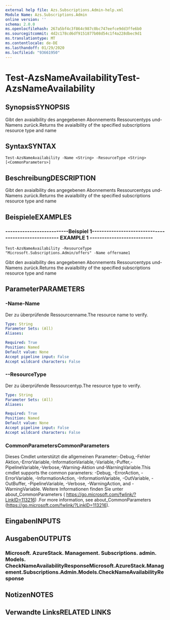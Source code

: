 ```yaml
---
external help file: Azs.Subscriptions.Admin-help.xml
Module Name: Azs.Subscriptions.Admin
online version: ''
schema: 2.0.0
ms.openlocfilehash: 267a5bf4c3f864c987c0bc747eefce9dd3ffe6b0
ms.sourcegitcommit: 4d2c178cd6df9151877b08d54c1f4a228dbec9d1
ms.translationtype: MT
ms.contentlocale: de-DE
ms.lasthandoff: 01/29/2020
ms.locfileid: "93661950"
---
```

# <span data-ttu-id="3d067-101">Test-AzsNameAvailability</span><span class="sxs-lookup"><span data-stu-id="3d067-101">Test-AzsNameAvailability</span></span>

## <span data-ttu-id="3d067-102">Synopsis</span><span class="sxs-lookup"><span data-stu-id="3d067-102">SYNOPSIS</span></span>
<span data-ttu-id="3d067-103">Gibt den avaialbility des angegebenen Abonnements Ressourcentyps und-Namens zurück.</span><span class="sxs-lookup"><span data-stu-id="3d067-103">Returns the avaialbility of the specified subscriptions resource type and name</span></span>

## <span data-ttu-id="3d067-104">Syntax</span><span class="sxs-lookup"><span data-stu-id="3d067-104">SYNTAX</span></span>

```
Test-AzsNameAvailability -Name <String> -ResourceType <String> [<CommonParameters>]
```

## <span data-ttu-id="3d067-105">Beschreibung</span><span class="sxs-lookup"><span data-stu-id="3d067-105">DESCRIPTION</span></span>
<span data-ttu-id="3d067-106">Gibt den avaialbility des angegebenen Abonnements Ressourcentyps und-Namens zurück.</span><span class="sxs-lookup"><span data-stu-id="3d067-106">Returns the avaialbility of the specified subscriptions resource type and name</span></span>

## <span data-ttu-id="3d067-107">Beispiele</span><span class="sxs-lookup"><span data-stu-id="3d067-107">EXAMPLES</span></span>

### <span data-ttu-id="3d067-108">--------------------------Beispiel 1--------------------------</span><span class="sxs-lookup"><span data-stu-id="3d067-108">-------------------------- EXAMPLE 1 --------------------------</span></span>
```
Test-AzsNameAvailability -ResourceType "Microsoft.Subscriptions.Admin/offers" -Name offername1
```

<span data-ttu-id="3d067-109">Gibt den avaialbility des angegebenen Abonnements Ressourcentyps und-Namens zurück.</span><span class="sxs-lookup"><span data-stu-id="3d067-109">Returns the avaialbility of the specified subscriptions resource type and name</span></span>

## <span data-ttu-id="3d067-110">Parameter</span><span class="sxs-lookup"><span data-stu-id="3d067-110">PARAMETERS</span></span>

### <span data-ttu-id="3d067-111">-Name</span><span class="sxs-lookup"><span data-stu-id="3d067-111">-Name</span></span>
<span data-ttu-id="3d067-112">Der zu überprüfende Ressourcenname.</span><span class="sxs-lookup"><span data-stu-id="3d067-112">The resource name to verify.</span></span>

```yaml
Type: String
Parameter Sets: (All)
Aliases: 

Required: True
Position: Named
Default value: None
Accept pipeline input: False
Accept wildcard characters: False
```

### <span data-ttu-id="3d067-113">-</span><span class="sxs-lookup"><span data-stu-id="3d067-113">-ResourceType</span></span>
<span data-ttu-id="3d067-114">Der zu überprüfende Ressourcentyp.</span><span class="sxs-lookup"><span data-stu-id="3d067-114">The resource type to verify.</span></span>

```yaml
Type: String
Parameter Sets: (All)
Aliases: 

Required: True
Position: Named
Default value: None
Accept pipeline input: False
Accept wildcard characters: False
```

### <span data-ttu-id="3d067-115">CommonParameters</span><span class="sxs-lookup"><span data-stu-id="3d067-115">CommonParameters</span></span>
<span data-ttu-id="3d067-116">Dieses Cmdlet unterstützt die allgemeinen Parameter:-Debug,-Fehler Aktion,-ErrorVariable,-InformationVariable,-Variable,-Puffer,-PipelineVariable,-Verbose,-Warning-Aktion und-WarningVariable.</span><span class="sxs-lookup"><span data-stu-id="3d067-116">This cmdlet supports the common parameters: -Debug, -ErrorAction, -ErrorVariable, -InformationAction, -InformationVariable, -OutVariable, -OutBuffer, -PipelineVariable, -Verbose, -WarningAction, and -WarningVariable.</span></span> <span data-ttu-id="3d067-117">Weitere Informationen finden Sie unter about_CommonParameters ( https://go.microsoft.com/fwlink/?LinkID=113216) .</span><span class="sxs-lookup"><span data-stu-id="3d067-117">For more information, see about_CommonParameters (https://go.microsoft.com/fwlink/?LinkID=113216).</span></span>

## <span data-ttu-id="3d067-118">Eingaben</span><span class="sxs-lookup"><span data-stu-id="3d067-118">INPUTS</span></span>

## <span data-ttu-id="3d067-119">Ausgaben</span><span class="sxs-lookup"><span data-stu-id="3d067-119">OUTPUTS</span></span>

### <span data-ttu-id="3d067-120">Microsoft. AzureStack. Management. Subscriptions. admin. Models. CheckNameAvailabilityResponse</span><span class="sxs-lookup"><span data-stu-id="3d067-120">Microsoft.AzureStack.Management.Subscriptions.Admin.Models.CheckNameAvailabilityResponse</span></span>

## <span data-ttu-id="3d067-121">Notizen</span><span class="sxs-lookup"><span data-stu-id="3d067-121">NOTES</span></span>

## <span data-ttu-id="3d067-122">Verwandte Links</span><span class="sxs-lookup"><span data-stu-id="3d067-122">RELATED LINKS</span></span>

